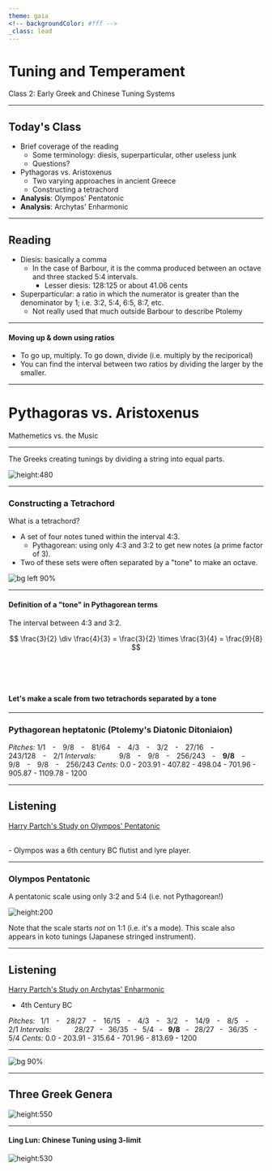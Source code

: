 ```yaml
---
theme: gaia
<!-- backgroundColor: #fff -->
_class: lead
---
```


# <!-- fit --> __Tuning and Temperament__
Class 2: Early Greek and Chinese Tuning Systems

---

<!--
paginate: true
_class: invert
-->

## Today's Class
- Brief coverage of the reading
  - Some terminology: diesis, superparticular, other useless junk
  - Questions?
- Pythagoras vs. Aristoxenus
  - Two varying approaches in ancient Greece
  - Constructing a tetrachord
- __Analysis__: Olympos' Pentatonic
- __Analysis__: Archytas' Enharmonic

---
## Reading
- Diesis: basically a comma
  - In the case of Barbour, it is the comma produced between an octave and three stacked 5:4 intervals.
    - Lesser diesis: 128:125 or about 41.06 cents
- Superparticular: a ratio in which the numerator is greater than the denominator by 1; i.e. 3:2, 5:4, 6:5, 8:7, etc.
  - Not really used that much outside Barbour to describe Ptolemy

---

#### Moving up & down using ratios
- To go up, multiply. To go down, divide (i.e. multiply by the reciporical)
- You can find the interval between two ratios by dividing the larger by the smaller.

---

<!--
_class: lead invert
-->

# Pythagoras vs. Aristoxenus
Mathemetics vs. the Music

---

The Greeks creating tunings by dividing a string into equal parts.

![height:480](https://d33wubrfki0l68.cloudfront.net/c6a8f93e601156d2bc373694941d3b5ff2ce3762/45349/images/harmonic_divisions.jpg)

<!-- _footer: Note how this is related to the harmonic series -->

---

### Constructing a Tetrachord

What is a tetrachord?
- A set of four notes tuned within the interval 4:3.
  - Pythagorean: using only 4:3 and 3:2 to get new notes (a prime factor of 3).
- Two of these sets were often separated by a "tone" to make an octave.

![bg left 90%](https://upload.wikimedia.org/wikipedia/commons/5/57/Lyre_player_Met_06.1021.188.jpg)


---

#### Definition of a "tone" in Pythagorean terms
The interval between 4:3 and 3:2.

$$
\frac{3}{2} \div \frac{4}{3}  = \frac{3}{2} \times \frac{3}{4} = \frac{9}{8}
$$

<br/>
<br/>
<br/>

#### Let's make a scale from two tetrachords separated by a tone

---
### Pythagorean heptatonic (Ptolemy's Diatonic Ditoniaion)

_Pitches:_
1/1&emsp;-&emsp;9/8&emsp;-&emsp;81/64&emsp;-&emsp;4/3&emsp;-&emsp;3/2&emsp;-&emsp;27/16&emsp;-&emsp;243/128&emsp;-&emsp;2/1
_Intervals:_
&emsp;&emsp;&emsp;9/8&emsp;-&emsp;9/8&emsp;-&emsp;256/243&emsp;-&emsp;__9/8__&emsp;-&emsp;9/8&emsp;-&emsp;9/8&emsp;-&emsp;256/243
_Cents:_
0.0 - 203.91 - 407.82 - 498.04 - 701.96 - 905.87 - 1109.78 - 1200

---
<!--
_class: invert
-->

## Listening
[Harry Partch's Study on Olympos' Pentatonic](https://www.youtube.com/watch?v=BTz4hSQ61RM)

<br/>
- Olympos was a 6th century BC flutist and lyre player.

---
<!--
_class: invert
-->
### Olympos Pentatonic

A pentatonic scale using only 3:2 and 5:4 (i.e. not Pythagorean!)

![height:200](/home/jacob/Documents/jacob/jobs/tuning/classes/class2/olymposPentatonic.png)

Note that the scale starts _not_ on 1:1 (i.e. it's a mode). This scale also appears in koto tunings (Japanese stringed instrument).

<!-- _footer: A pentatonic scale is a scale made up of five notes. -->

---

## Listening

[Harry Partch's Study on Archytas' Enharmonic](https://www.youtube.com/watch?v=UFGDEOfhMXE&list=PLG_72OEda6teRvRv9DQiV6JUqLjesUwjZ)

- 4th Century BC

_Pitches:_
&ensp;1/1&emsp;-&emsp;28/27&emsp;-&emsp;16/15&emsp;-&emsp;4/3&emsp;-&emsp;3/2&emsp;-&emsp;14/9&emsp;-&emsp;8/5&emsp;-&emsp;2/1
_Intervals:_
&emsp;&emsp;&emsp;28/27 &ensp;-&ensp; 36/35 &ensp;-&ensp; 5/4 &ensp;-&ensp; __9/8__ &ensp;-&ensp; 28/27 &ensp;-&ensp; 36/35 &ensp;-&ensp; 5/4
_Cents:_
0.0 - 203.91 - 315.64 - 701.96 - 813.69 - 1200

---

![bg 90%](/home/jacob/Documents/jacob/jobs/tuning/classes/class2/archytasSystem.png)

---
## Three Greek Genera

![height:550](/home/jacob/Documents/jacob/jobs/tuning/classes/class2/genus.png)

---
#### Ling Lun: Chinese Tuning using 3-limit

![height:530](/home/jacob/Documents/jacob/jobs/tuning/classes/class2/lingLun.png)

